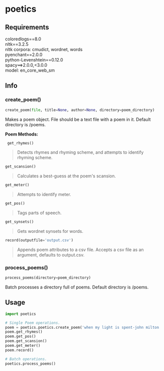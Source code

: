 # poetics
## Requirements
coloredlogs==8.0  
nltk==3.2.5  
nltk corpora: cmudict, wordnet, words  
pyenchant==2.0.0  
python-Levenshtein==0.12.0  
spacy==>2.0.0,<3.0.0  
model: en_core_web_sm  
## Info
### create_poem()
```python 
create_poem(file, title=None, author=None, directory=poem_directory) 
```
Makes a poem object. File should be a text file with a poem in it.  Default directory is /poems.

**Poem Methods:**  
```python
 get_rhymes()
``` 
>Detects rhymes and rhyming scheme, and attempts to identify rhyming scheme.

```python
get_scansion()  
```
>Calculates a best-guess at the poem's scansion.

```python
get_meter()
```  
> Attempts to identify meter.

```python
get_pos()
```
>Tags parts of speech.  

```python
get_synsets()
```
>Gets wordnet synsets for words.  

```python
record(outputfile='output.csv')
```
>Appends poem attributes to a csv file. Accepts a csv file as an argument, defaults to output.csv.  

### process_poems()
```python
process_poems(directory=poem_directory)
```
Batch processes a directory full of poems. Default directory is /poems.

## Usage
```python
import poetics

# Single Poem operations.
poem = poetics.poetics.create_poem('when my light is spent-john milton.txt')
poem.get_rhymes()
poem.get_pos()
poem.get_scansion()
poem.get_meter()
poem.record()

# Batch operations.
poetics.process_poems()
```